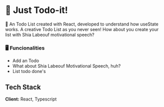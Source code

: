 
# 🚀 Just Todo-it!

🤩 An Todo List created with React, developed to understand how useState works. A creative Todo List as you never seen! How about you create your list with Shia Labeouf motivational speech? 

### 🖥 Funcionalities
- Add an Todo
- What about Shia Labeouf Motivational Speech, huh?
- List todo done's
## Tech Stack

**Client:** React, Typescript
  